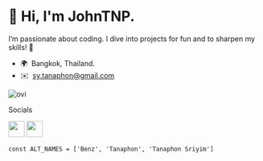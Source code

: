 👋 Hi, I'm JohnTNP. 
=======================================================================================================================================
I’m passionate about coding. I dive into projects for fun and to sharpen my skills! 🌱

*   🌍  Bangkok, Thailand.
*   ✉️  [sy.tanaphon@gmail.com](mailto:sy.tanaphon@gmail.com)

<img src="https://github-readme-stats.vercel.app/api/top-langs?username=JohnTNP&show_icons=true&locale=en&layout=compact&theme=chartreuse-dark" alt="ovi" />

Socials<br>
<p align="left">
<a href="http://www.instagram.com/tnp.sriyim" target="_blank" rel="noreferrer"><img src="https://raw.githubusercontent.com/danielcranney/readme-generator/main/public/icons/socials/instagram.svg" width="32" height="32" /></a>
<a href="https://www.linkedin.com/in/tanaphon-sriyim" target="_blank" rel="noreferrer"><img src="https://raw.githubusercontent.com/danielcranney/readme-generator/main/public/icons/socials/linkedin.svg" width="32" height="32" /></a></p>

```TS
const ALT_NAMES = ['Benz', 'Tanaphon', 'Tanaphon Sriyim']
```
